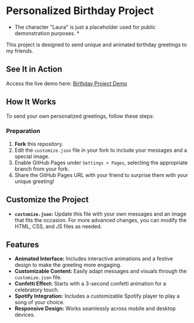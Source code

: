 # Personalized Birthday Project

* The character "Laura" is just a placeholder used for public demonstration purposes. *

This project is designed to send unique and animated birthday greetings to my friends.

## See It in Action

Access the live demo here: [Birthday Project Demo](https://devjuliusotto.github.io/NiverLaura/)

## How It Works

To send your own personalized greetings, follow these steps:

### Preparation

1. **Fork** this repository.
2. Edit the `customize.json` file in your fork to include your messages and a special image.
3. Enable GitHub Pages under `Settings > Pages`, selecting the appropriate branch from your fork.
4. Share the GitHub Pages URL with your friend to surprise them with your unique greeting!

## Customize the Project

- **`customize.json`:** Update this file with your own messages and an image that fits the occasion. For more advanced changes, you can modify the HTML, CSS, and JS files as needed.

## Features

- **Animated Interface:** Includes interactive animations and a festive design to make the greeting more engaging.
- **Customizable Content:** Easily adapt messages and visuals through the `customize.json` file.
- **Confetti Effect:** Starts with a 3-second confetti animation for a celebratory touch.
- **Spotify Integration:** Includes a customizable Spotify player to play a song of your choice.
- **Responsive Design:** Works seamlessly across mobile and desktop devices.
